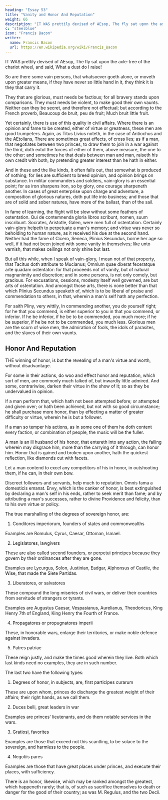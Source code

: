 ```yaml
---
heading: "Essay 53"
title: "Vanity and Honor And Reputation"
weight: 66
description: "IT WAS prettily devised of AEsop, The fly sat upon the axle-tree of the chariot wheel, and said, What a dust do I raise! "
c: "steelblue"
icon: "Francis Bacon"
writer:
  name: Francis Bacon
  url: https://en.wikipedia.org/wiki/Francis_Bacon
---
```




IT WAS prettily devised of AEsop, The fly sat upon the axle-tree of the chariot wheel, and said, What a dust do I raise! 

So are there some vain persons, that whatsoever goeth alone, or moveth upon greater means, if they have never so little hand in it, they think it is they that carry it.

They that are glorious, must needs be factious; for all bravery stands upon comparisons. They must needs be violent, to make good their own vaunts. Neither can they be secret, and therefore not effectual; but according to the French proverb, Beaucoup de bruit, peu de fruit; Much bruit little fruit. 

Yet certainly, there is use of this quality in civil affairs. Where there is an opinion and fame to be created, either of virtue or greatness, these men are good trumpeters. Again, as Titus Livius noteth, in the case of Antiochus and the AEtolians, There are sometimes great effects, of cross lies; as if a man, that negotiates between two princes, to draw them to join in a war against the third, doth extol the forces of either of them, above measure, the one to the other: and sometimes he that deals between man and man, raiseth his own credit with both, by pretending greater interest than he hath in either.

And in these and the like kinds, it often falls out, that somewhat is produced of nothing; for lies are sufficient to breed opinion, and opinion brings on substance. In militar commanders and soldiers, vain-glory is an essential point; for as iron sharpens iron, so by glory, one courage sharpeneth another. In cases of great enterprise upon charge and adventure, a composition of glorious natures, doth put life into business; and those that are of solid and sober natures, have more of the ballast, than of the sail. 

In fame of learning, the flight will be slow without some feathers of ostentation. Qui de contemnenda gloria libros scribunt, nomen, suum inscribunt. Socrates, Aristotle, Galen, were men full of ostentation. Certainly vain-glory helpeth to perpetuate a man's memory; and virtue was never so beholding to human nature, as it received his due at the second hand. Neither had the fame of Cicero, Seneca, Plinius Secundus, borne her age so well, if it had not been joined with some vanity in themselves; like unto varnish, that makes ceilings not only shine but last.

But all this while, when I speak of vain-glory, I mean not of that property, that Tacitus doth attribute to Mucianus; Omnium quae dixerat feceratque arte quadam ostentator: for that proceeds not of vanity, but of natural magnanimity and discretion; and in some persons, is not only comely, but gracious. For excusations, cessions, modesty itself well governed, are but arts of ostentation. And amongst those arts, there is none better than that which Plinius Secundus speaketh of, which is to be liberal of praise and commendation to others, in that, wherein a man's self hath any perfection.

For saith Pliny, very wittily, In commending another, you do yourself right; for he that you commend, is either superior to you in that you commend, or inferior. If he be inferior, if he be to be commended, you much more; if he be superior, if he be not to be commended, you much less. Glorious men are the scorn of wise men, the admiration of fools, the idols of parasites, and the slaves of their own vaunts.



## Honor And Reputation

THE winning of honor, is but the revealing of a man's virtue and worth, without disadvantage. 

For some in their actions, do woo and effect honor and reputation, which sort of men, are commonly much talked of, but inwardly little admired. And some, contrariwise, darken their virtue in the show of it; so as they be undervalued in opinion.

If a man perform that, which hath not been attempted before; or attempted and given over; or hath been achieved, but not with so good circumstance; he shall purchase more honor, than by effecting a matter of greater difficulty or virtue, wherein he is but a follower. 

If a man so temper his actions, as in some one of them he doth content every faction, or combination of people, the music will be the fuller.

A man is an ill husband of his honor, that entereth into any action, the failing wherein may disgrace him, more than the carrying of it through, can honor him. Honor that is gained and broken upon another, hath the quickest reflection, like diamonds cut with facets.

Let a man contend to excel any competitors of his in honor, in outshooting them, if he can, in their own bow. 

Discreet followers and servants, help much to reputation. Omnis fama a domesticis emanat. Envy, which is the canker of honor, is best extinguished by declaring a man's self in his ends, rather to seek merit than fame; and by attributing a man's successes, rather to divine Providence and felicity, than to his own virtue or policy.

The true marshalling of the degrees of sovereign honor, are:

1. Conditores imperiorum, founders of states and commonwealths

Examples are Romulus, Cyrus, Caesar, Ottoman, Ismael.

2. Legislatores, lawgivers

These are also called second founders, or perpetui principes because they govern by their ordinances after they are gone.

Examples are Lycurgus, Solon, Justinian, Eadgar, Alphonsus of Castile, the Wise, that made the Siete Partidas.

3. Liberatores, or salvatores

These compound the long miseries of civil wars, or deliver their countries from servitude of strangers or tyrants.

Examples are Augustus Caesar, Vespasianus, Aurelianus, Theodoricus, King Henry 7th of England, King Henry the Fourth of France.

4. Propagatores or propugnatores imperii

These, in honorable wars, enlarge their territories, or make noble defence against invaders.

5. Patres patriae

These reign justly, and make the times good wherein they live. Both which last kinds need no examples, they are in such number.

The last two have the following types:

1. Degrees of honor, in subjects, are, first participes curarum

These are upon whom, princes do discharge the greatest weight of their affairs; their right hands, as we call them. 

2. Duces belli, great leaders in war

Examples are princes' lieutenants, and do them notable services in the wars. 

3. Gratiosi, favorites

Examples are those that exceed not this scantling, to be solace to the sovereign, and harmless to the people. 

4. Negotiis pares

Examples are those that have great places under princes, and execute their places, with sufficiency.

There is an honor, likewise, which may be ranked amongst the greatest, which happeneth rarely; that is, of such as sacrifice themselves to death or danger for the good of their country; as was M. Regulus, and the two Decii.
